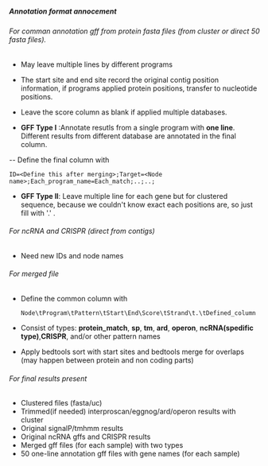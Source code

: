 ##### Annotation format annocement

###### For comman annotation gff from protein fasta files (from cluster or direct 50 fasta files).

- May leave multiple lines by different programs

- The start site and end site record the original contig position information, if programs applied protein positions, transfer to nucleotide positions.

- Leave the score column as blank if applied multiple databases.

- **GFF Type I** :Annotate resutls from a single program with **one line**. Different results from different database are annotated in the final column.

-- Define the final column with 

  ```shell
  ID=<Define this after merging>;Target=<Node name>;Each_program_name=Each_match;..;..; 
  ```
  
- **GFF Type II**: Leave multiple line for each gene but for clustered sequence, because we couldn't know exact each positions are, so just fill with '.' .

###### For ncRNA and CRISPR (direct from contigs)

-  Need new IDs and node names 

###### For merged file

- Define the common column with

  ```shell
  Node\tProgram\tPattern\tStart\End\Score\tStrand\t.\tDefined_column	
  ```

- Consist of types: **protein_match**, **sp**, **tm**, **ard**, **operon**, **ncRNA(spedific type)**,**CRISPR**, and/or other pattern names

- Apply bedtools sort with start sites and bedtools merge for overlaps (may happen between protein and non coding parts)

###### For final results present

- Clustered files (fasta/uc)
- Trimmed(if needed) interproscan/eggnog/ard/operon results with cluster
- Original signalP/tmhmm results
- Original ncRNA gffs and CRISPR results
- Merged gff files (for each sample) with two types
- 50 one-line annotation gff files with gene names (for each sample)
